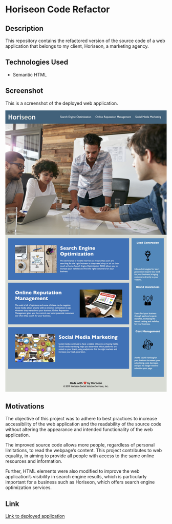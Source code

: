 # Horiseon Code Refactor

## Description

This repository contains the refactored version of the source code of a web application that belongs to my client, Horiseon, a marketing agency. 

## Technologies Used

- Semantic HTML

## Screenshot 

This is a screenshot of the deployed web application. 

![Horiseon web application screenshot](assets/images/screenshot.jpg)

## Motivations

The objective of this project was to adhere to best practices to increase accessibility of the web application and the readability of the source code without altering the appearance and intended functionality of the web application. 

The improved source code allows more people, regardless of personal limitations, to read the webpage’s content. This project contributes to web equality, in aiming to provide all people with access to the same online resources and information.  

Further, HTML elements were also modified to improve the web application’s visibility in search engine results, which is particularly important for a business such as Horiseon, which offers search engine optimization services. 

## Link

[Link to deployed application](https://jkaho.github.io/horiseon-code-refactor/)
